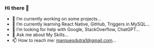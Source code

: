 ### Hi there 👋


- 🔭 I’m currently working on some projects...
- 🌱 I’m currently learning React Native, GitHub, Triggers in MySQL...
- 🤔 I’m looking for help with Google, StackOverflow, ChatGPT...
- 💬 Ask me about My Skills...
- 📫 How to reach me: marquesdutra1@gmail.com...

